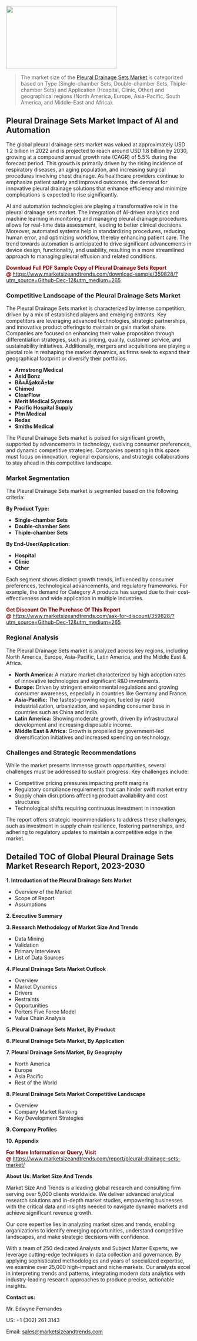 <p><img class="alignnone size-medium wp-image-20088" src="https://ffe5etoiles.com/wp-content/uploads/2024/12/MST1-300x171.png" alt="" width="300" height="171" /></p><blockquote><p>The market size of the <a href="https://www.marketsizeandtrends.com/download-sample/359828/?utm_source=Github-Dec-12&amp;utm_medium=265" target="_blank">Pleural Drainage Sets Market </a>is categorized based on Type (Single-chamber Sets, Double-chamber Sets, Thiple-chamber Sets) and Application (Hospital, Clinic, Other) and geographical regions (North America, Europe, Asia-Pacific, South America, and Middle-East and Africa).</p></blockquote><p><h2>Pleural Drainage Sets Market Impact of AI and Automation</h2><p>The global pleural drainage sets market was valued at approximately USD 1.2 billion in 2022 and is projected to reach around USD 1.8 billion by 2030, growing at a compound annual growth rate (CAGR) of 5.5% during the forecast period. This growth is primarily driven by the rising incidence of respiratory diseases, an aging population, and increasing surgical procedures involving chest drainage. As healthcare providers continue to emphasize patient safety and improved outcomes, the demand for innovative pleural drainage solutions that enhance efficiency and minimize complications is expected to rise significantly.</p><p>AI and automation technologies are playing a transformative role in the pleural drainage sets market. The integration of AI-driven analytics and machine learning in monitoring and managing pleural drainage procedures allows for real-time data assessment, leading to better clinical decisions. Moreover, automated systems help in standardizing procedures, reducing human error, and optimizing workflow, thereby enhancing patient care. The trend towards automation is anticipated to drive significant advancements in device design, functionality, and usability, resulting in a more streamlined approach to managing pleural effusion and related conditions.</p></p><p><strong><span style="color: #800000;">Download Full PDF Sample Copy of Pleural Drainage Sets Report @</span>&nbsp;</strong><a href="https://www.marketsizeandtrends.com/download-sample/359828/?utm_source=Github-Dec-12&amp;utm_medium=265">https://www.marketsizeandtrends.com/download-sample/359828/?utm_source=Github-Dec-12&amp;utm_medium=265</a></p><h3>Competitive Landscape of the Pleural Drainage Sets Market</h3><p>The Pleural Drainage Sets market is characterized by intense competition, driven by a mix of established players and emerging entrants. Key competitors are leveraging advanced technologies, strategic partnerships, and innovative product offerings to maintain or gain market share. Companies are focused on enhancing their value proposition through differentiation strategies, such as pricing, quality, customer service, and sustainability initiatives. Additionally, mergers and acquisitions are playing a pivotal role in reshaping the market dynamics, as firms seek to expand their geographical footprint or diversify their portfolios.</p><p><strong><p><ul><li>Armstrong Medical </li><li>  Asid Bonz </li><li>  BÄ±Ã§akcÄ±lar </li><li>  Chimed </li><li>  ClearFlow </li><li>  Merit Medical Systems </li><li>  Pacific Hospital Supply </li><li>  Pfm Medical </li><li>  Redax </li><li>  Smiths Medical</p></li></ul></p></strong></p><p>The Pleural Drainage Sets market is poised for significant growth, supported by advancements in technology, evolving consumer preferences, and dynamic competitive strategies. Companies operating in this space must focus on innovation, regional expansions, and strategic collaborations to stay ahead in this competitive landscape.</p><h3>Market Segmentation</h3><p>The Pleural Drainage Sets market is segmented based on the following criteria:</p><p><strong>By Product Type:</strong></p><p><strong><p><ul><li>Single-chamber Sets </li><li>  Double-chamber Sets </li><li>  Thiple-chamber Sets</p></li></ul></p></strong></p><p><strong>By End-User/Application:</strong></p><p><strong><p><ul><li>Hospital </li><li>  Clinic </li><li>  Other</p></li></ul></p></strong></p><p>Each segment shows distinct growth trends, influenced by consumer preferences, technological advancements, and regulatory frameworks. For example, the demand for Category A products has surged due to their cost-effectiveness and wide application in multiple industries.</p><p><strong><span style="color: #800000;">Get Discount On The Purchase Of This Report @&nbsp;</span></strong><a href="https://www.marketsizeandtrends.com/ask-for-discount/359828/?utm_source=Github-Dec-12&amp;utm_medium=265">https://www.marketsizeandtrends.com/ask-for-discount/359828/?utm_source=Github-Dec-12&amp;utm_medium=265</a></p><h3>Regional Analysis</h3><p>The Pleural Drainage Sets market is analyzed across key regions, including North America, Europe, Asia-Pacific, Latin America, and the Middle East &amp; Africa.</p><ul><li><strong>North America:</strong> A mature market characterized by high adoption rates of innovative technologies and significant R&amp;D investments.</li><li><strong>Europe:</strong> Driven by stringent environmental regulations and growing consumer awareness, especially in countries like Germany and France.</li><li><strong>Asia-Pacific:</strong> The fastest-growing region, fueled by rapid industrialization, urbanization, and expanding consumer base in countries such as China and India.</li><li><strong>Latin America:</strong> Showing moderate growth, driven by infrastructural development and increasing disposable income.</li><li><strong>Middle East &amp; Africa:</strong> Growth is propelled by government-led diversification initiatives and increased spending on technology.</li></ul><h3>Challenges and Strategic Recommendations</h3><p>While the market presents immense growth opportunities, several challenges must be addressed to sustain progress. Key challenges include:</p><ul><li>Competitive pricing pressures impacting profit margins</li><li>Regulatory compliance requirements that can hinder swift market entry</li><li>Supply chain disruptions affecting product availability and cost structures</li><li>Technological shifts requiring continuous investment in innovation</li></ul><p>The report offers strategic recommendations to address these challenges, such as investment in supply chain resilience, fostering partnerships, and adhering to regulatory updates to maintain a competitive edge in the market.</p><h2>Detailed TOC of Global Pleural Drainage Sets Market Research Report, 2023-2030</h2><p><strong>1. Introduction of the Pleural Drainage Sets Market</strong></p><ul><li>Overview of the Market</li><li>Scope of Report</li><li>Assumptions&nbsp;</li></ul><p><strong>2. Executive Summary</strong></p><p><strong>3. Research Methodology of <strong>Market Size And Trends</strong></strong></p><ul><li>Data Mining</li><li>Validation</li><li>Primary Interviews</li><li>List of Data Sources&nbsp;</li></ul><p><strong>4. Pleural Drainage Sets Market Outlook</strong></p><ul><li>Overview</li><li>Market Dynamics</li><li>Drivers</li><li>Restraints</li><li>Opportunities</li><li>Porters Five Force Model</li><li>Value Chain Analysis&nbsp;</li></ul><p><strong>5. Pleural Drainage Sets Market, By Product</strong></p><p><strong>6. Pleural Drainage Sets Market, By Application</strong></p><p><strong>7. Pleural Drainage Sets Market, By Geography</strong></p><ul><li>North America</li><li>Europe</li><li>Asia Pacific</li><li>Rest of the World&nbsp;</li></ul><p><strong>8. Pleural Drainage Sets Market Competitive Landscape</strong></p><ul><li>Overview</li><li>Company Market Ranking</li><li>Key Development Strategies&nbsp;</li></ul><p><strong>9. Company Profiles</strong></p><p><strong>10. Appendix</strong></p><p><strong><span style="color: #800000;">For More Information or Query, Visit @&nbsp;</span></strong><a href="https://www.marketsizeandtrends.com/report/pleural-drainage-sets-market/">https://www.marketsizeandtrends.com/report/pleural-drainage-sets-market/</a></p><p></p><p><strong>About Us:&nbsp;Market Size And Trends</strong></p><p>Market Size And Trends&nbsp;is a leading global research and consulting firm serving over 5,000 clients worldwide. We deliver advanced analytical research solutions and in-depth market studies, empowering businesses with the critical data and insights needed to navigate dynamic markets and achieve significant revenue growth.</p><p>Our core expertise lies in analyzing market sizes and trends, enabling organizations to identify emerging opportunities, understand competitive landscapes, and make strategic decisions with confidence.</p><p>With a team of 250 dedicated Analysts and Subject Matter Experts, we leverage cutting-edge techniques in data collection and governance. By applying sophisticated methodologies and years of specialized expertise, we examine over 25,000 high-impact and niche markets. Our analysts excel in interpreting trends and patterns, integrating modern data analytics with industry-leading research approaches to produce precise, actionable insights.</p><p><strong>Contact us:</strong></p><p>Mr. Edwyne Fernandes</p><p>US: +1 (302) 261 3143</p><p>Email: <a href="mailto:sales@marketsizeandtrends.com">sales@marketsizeandtrends.com</a>&nbsp;</p>
